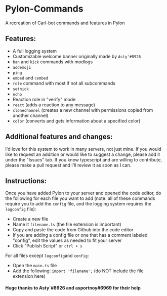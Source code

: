 # Pylon-Commands
A recreation of Carl-bot commands and features in Pylon
## Features:
- A full logging system
- Customizable welcome banner originally made by `Asty'#8926`
- `ban` and `kick` commands with modlogs
- `addemoji`
- `ping`
- `embed` and `cembed`
- `role` command with most if not all subcommands
- `setnick`
- `echo`
- Reaction role in "verify" mode
- `react` (adds a reaction to any message)
- `clonechannel` (creates a new channel with permissions copied from another channel)
- `color` (converts and gets information about a specified color)

## Additional features and changes:
I'd love for this system to work in many servers, not just mine. If you would like to request an addition or would like to suggest a change, please add it under the "Issues" tab. If you know typescript and are willing to contribute, please make a pull request and I'll review it as soon as I can.

## Instructions:
Once you have added Pylon to your server and opened the code editor, do the following for each file you want to add (note: all of these commands require you to add the `config` file, and the logging system requires the `logconfig` file):
- Create a new file
- Name it `filename.ts` (the file extension is important)
- Copy and paste the code from Github into the code editor
- If you are adding a config file or one that has a comment labeled "config", edit the values as needed to fit your server
- Click "Publish Script" or `ctrl + s`

For all files except `logconfig`and `config`:
- Open the `main.ts` file
- Add the following:
```import 'filename';```
(do NOT include the file extension here)


#### Huge thanks to Asty`#8926 and asportnoy#6969 for their help